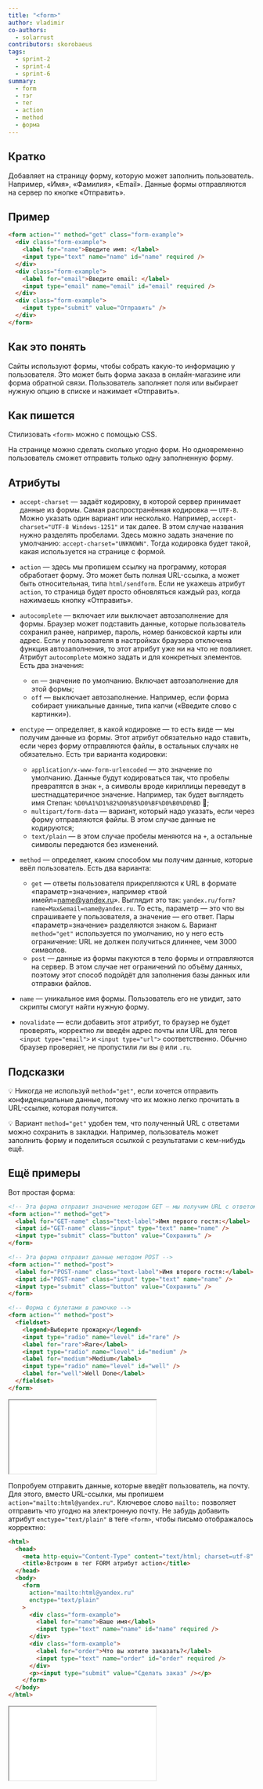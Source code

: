 ```yaml
---
title: "<form>"
author: vladimir
co-authors:
  - solarrust
contributors: skorobaeus
tags:
  - sprint-2
  - sprint-4
  - sprint-6
summary:
  - form
  - тэг
  - тег
  - action
  - method
  - форма
---
```


## Кратко

Добавляет на страницу форму, которую может заполнить пользователь. Например, «Имя», «Фамилия», «Email». Данные формы отправляются на сервер по кнопке «Отправить».

## Пример

```html
<form action="" method="get" class="form-example">
  <div class="form-example">
    <label for="name">Введите имя: </label>
    <input type="text" name="name" id="name" required />
  </div>
  <div class="form-example">
    <label for="email">Введите email: </label>
    <input type="email" name="email" id="email" required />
  </div>
  <div class="form-example">
    <input type="submit" value="Отправить" />
  </div>
</form>
```

## Как это понять

Сайты используют формы, чтобы собрать какую-то информацию у пользователя. Это может быть форма заказа в онлайн-магазине или форма обратной связи. Пользователь заполняет поля или выбирает нужную опцию в списке и нажимает «Отправить».

## Как пишется

Стилизовать `<form>` можно с помощью CSS.

На странице можно сделать сколько угодно форм. Но одновременно пользователь сможет отправить только одну заполненную форму.

## Атрибуты

- `accept-charset` — задаёт кодировку, в которой сервер принимает данные из формы. Самая распространённая кодировка — `UTF-8`. Можно указать один вариант или несколько. Например, `accept-charset="UTF-8 Windows-1251"` и так далее. В этом случае названия нужно разделять пробелами. Здесь можно задать значение по умолчанию: `accept-charset="UNKNOWN"`. Тогда кодировка будет такой, какая используется на странице с формой.
- `action` — здесь мы пропишем ссылку на программу, которая обработает форму. Это может быть полная URL-ссылка, а может быть относительная, типа `html/sendform`. Если не укажешь атрибут `action`, то страница будет просто обновляться каждый раз, когда нажимаешь кнопку «Отправить».
- `autocomplete` — включает или выключает автозаполнение для формы. Браузер может подставить данные, которые пользователь сохранил ранее, например, пароль, номер банковской карты или адрес. Если у пользователя в настройках браузера отключена функция автозаполнения, то этот атрибут уже ни на что не повлияет. Атрибут `autocomplete` можно задать и для конкретных элементов. Есть два значения:
  - `on` — значение по умолчанию. Включает автозаполнение для этой формы;
  - `off` — выключает автозаполнение. Например, если форма собирает уникальные данные, типа капчи («Введите слово с картинки»).
- `enctype` — определяет, в какой кодировке — то есть виде — мы получим данные из формы. Этот атрибут обязательно надо ставить, если через форму отправляются файлы, в остальных случаях не обязательно. Есть три варианта кодировки:
  - `application/x-www-form-urlencoded` — это значение по умолчанию. Данные будут кодироваться так, что пробелы превратятся в знак `+`, а символы вроде кириллицы переведут в шестнадцатеричное значение. Например, так будет выглядеть имя Степан: `%D0%A1%D1%82%D0%B5%D0%BF%D0%B0%D0%BD` 🤡;
  - `multipart/form-data` — вариант, который надо указать, если через форму отправляются файлы. В этом случае данные не кодируются;
  - `text/plain` — в этом случае пробелы меняются на `+`, а остальные символы передаются без изменений.
- `method` — определяет, каким способом мы получим данные, которые ввёл пользователь. Есть два варианта:
  - `get` — ответы пользователя прикрепляются к URL в формате «параметр=значение», например «твой имейл=name@yandex.ru». Выглядит это так: `yandex.ru/form?name=Max&email=name@yandex.ru`. То есть, параметр — это что вы спрашиваете у пользователя, а значение — его ответ. Пары «параметр=значение» разделяются знаком `&`. Вариант `method="get"` используется по умолчанию, но у него есть ограничение: URL не должен получиться длиннее, чем 3000 символов.
  - `post` — данные из формы пакуются в тело формы и отправляются на сервер. В этом случае нет ограничений по объёму данных, поэтому этот способ подойдёт для заполнения базы данных или отправки файлов.
- `name` — уникальное имя формы. Пользователь его не увидит, зато скрипты смогут найти нужную форму.

- `novalidate` — если добавить этот атрибут, то браузер не будет проверять, корректно ли введён адрес почты или URL для тегов `<input type="email">` и `<input type="url">` соответственно. Обычно браузер проверяет, не пропустили ли вы `@` или `.ru`.

## Подсказки

💡 Никогда не используй `method="get"`, если хочется отправить конфиденциальные данные, потому что их можно легко прочитать в URL-ссылке, которая получится.

💡 Вариант `method="get"` удобен тем, что полученный URL с ответами можно сохранить в закладки. Например, пользователь может заполнить форму и поделиться ссылкой с результатами с кем-нибудь ещё.

## Ещё примеры

Вот простая форма:

```html
<!-- Эта форма отправит значение методом GET — мы получим URL с ответом -->
<form action="" method="get">
  <label for="GET-name" class="text-label">Имя первого гостя:</label>
  <input id="GET-name" class="input" type="text" name="name" />
  <input type="submit" class="button" value="Сохранить" />
</form>

<!-- Эта форма отправит данные методом POST -->
<form action="" method="post">
  <label for="POST-name" class="text-label">Имя второго гостя:</label>
  <input id="POST-name" class="input" type="text" name="name" />
  <input type="submit" class="button" value="Сохранить" />
</form>

<!-- Форма с булетами в рамочке -->
<form action="" method="post">
  <fieldset>
    <legend>Выберите прожарку</legend>
    <input type="radio" name="level" id="rare" />
    <label for="rare">Rare</label>
    <input type="radio" name="level" id="medium" />
    <label for="medium">Medium</label>
    <input type="radio" name="level" id="well" />
    <label for="well">Well Done</label>
  </fieldset>
</form>
```

<iframe title="Три формы" src="demos/forms.html"></iframe>

Попробуем отправить данные, которые введёт пользователь, на почту. Для этого, вместо URL-ссылки, мы пропишем `action="mailto:html@yandex.ru"`. Ключевое слово `mailto:` позволяет отправить что угодно на электронную почту. Не забудь добавить атрибут `enctype="text/plain"` в теге `<form>`, чтобы письмо отображалось корректно:

```html
<html>
  <head>
    <meta http-equiv="Content-Type" content="text/html; charset=utf-8" />
    <title>Встроим в тег FORM атрибут action</title>
  </head>
  <body>
    <form
      action="mailto:html@yandex.ru"
      enctype="text/plain"
    >
      <div class="form-example">
        <label for="name">Ваше имя</label>
        <input type="text" name="name" id="name" required />
      </div>
      <div class="form-example">
        <label for="order">Что вы хотите заказать?</label>
        <input type="text" name="order" id="order" required />
      </div>
      <p><input type="submit" value="Сделать заказ" /></p>
    </form>
  </body>
</html>
```

<iframe title="Форма с отправкой на email" src="demos/email.html"></iframe>
